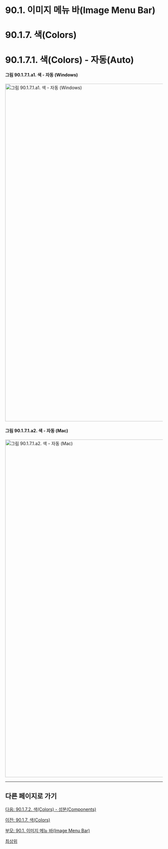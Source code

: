 # 90.1. 이미지 메뉴 바(Image Menu Bar)
# 90.1.7. 색(Colors)
# 90.1.7.1. 색(Colors) - 자동(Auto)

#### 그림 90.1.7.1.a1. 색 - 자동 (Windows)
<img width="1080" alt="그림 90.1.7.1.a1. 색 - 자동 (Windows)" environment="MacOS:Sonoma 14.2.1 GIMP 2.10.36" src="https://github.com/wonder13662/gimp/assets/15767104/04336922-bef6-4b3a-80af-77589af2f751">

#### 그림 90.1.7.1.a2. 색 - 자동 (Mac)
<img width="1080" alt="그림 90.1.7.1.a2. 색 - 자동 (Mac)" environment="MacOS:Sonoma 14.2.1 GIMP 2.10.36" src="https://github.com/wonder13662/gimp/assets/15767104/b606a8e7-2cfe-4b4d-b106-bc761c0c77d6">

***

## 다른 페이지로 가기

[다음: 90.1.7.2. 색(Colors) - 성분(Components)](./90-01-07-colorsx-02-components.md)

[이전: 90.1.7. 색(Colors)](./90-01-07-colors.md)

[부모: 90.1. 이미지 메뉴 바(Image Menu Bar)](./90-01-00-image-menu-bar.md)

[최상위](./00-home.md)
